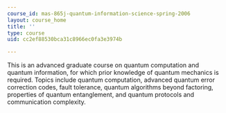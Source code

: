 ```yaml
---
course_id: mas-865j-quantum-information-science-spring-2006
layout: course_home
title: ''
type: course
uid: cc2ef88530bca31c8966ec0fa3e3974b

---
```

This is an advanced graduate course on quantum computation and quantum information, for which prior knowledge of quantum mechanics is required. Topics include quantum computation, advanced quantum error correction codes, fault tolerance, quantum algorithms beyond factoring, properties of quantum entanglement, and quantum protocols and communication complexity.
